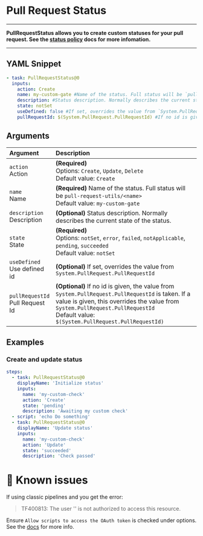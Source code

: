 # Pull Request Status

---

**PullRequestStatus allows you to create custom statuses for your pull request. See the [status policy](https://docs.microsoft.com/en-us/azure/devops/repos/git/pull-request-status?view=azure-devops#status-policy) docs for more infomation.**

---

## YAML Snippet

```yaml
- task: PullRequestStatus@0
  inputs:
    action: Create
    name: my-custom-gate #Name of the status. Full status will be `pull-request-utils/<name>`
    description: #Status description. Normally describes the current state of the status.
    state: notSet
    useDefined: false #If set, overrides the value from `System.PullRequest.PullRequestId`
    pullRequestId: $(System.PullRequest.PullRequestId) #If no id is given, the value from `System.PullRequest.PullRequestId` is taken. If a value is given, this overrides the value from `System.PullRequest.PullRequestId`

```

## Arguments

| Argument                              | Description                                                                                                                                                                                                                                     |
| :------------------------------------ | :---------------------------------------------------------------------------------------------------------------------------------------------------------------------------------------------------------------------------------------------- |
| `action` <br />Action                 | **(Required)** <br /> Options: `Create`, `Update`, `Delete` <br /> Default value: `Create`                                                                                                                                                      |
| `name` <br />Name                     | **(Required)** Name of the status. Full status will be `pull-request-utils/<name>` <br /> Default value: `my-custom-gate`                                                                                                                       |
| `description` <br />Description       | **(Optional)** Status description. Normally describes the current state of the status. <br />                                                                                                                                                   |
| `state` <br />State                   | **(Required)** <br /> Options: `notSet`, `error`, `failed`, `notApplicable`, `pending`, `succeeded` <br /> Default value: `notSet`                                                                                                              |
| `useDefined` <br />Use defined id     | **(Optional)** If set, overrides the value from `System.PullRequest.PullRequestId` <br />                                                                                                                                                       |
| `pullRequestId` <br />Pull Request Id | **(Optional)** If no id is given, the value from `System.PullRequest.PullRequestId` is taken. If a value is given, this overrides the value from `System.PullRequest.PullRequestId` <br /> Default value: `$(System.PullRequest.PullRequestId)` |


## Examples

### Create and update status

```yml
steps:
  - task: PullRequestStatus@0
    displayName: 'Initialize status'
    inputs:
      name: 'my-custom-check'
      action: 'Create'
      state: 'pending'
      description: 'Awaiting my custom check'
  - script: 'echo Do something'
  - task: PullRequestStatus@0
    displayName: 'Update status'
    inputs:
      name: 'my-custom-check'
      action: 'Update'
      state: 'succeeded'
      description: 'Check passed'

```

# 🐞 Known issues

If using classic pipelines and you get the error:

> TF400813: The user '' is not authorized to access this resource.

Ensure `Allow scripts to access the OAuth token` is checked under options. See the [docs](https://docs.microsoft.com/en-us/azure/devops/pipelines/build/options?view=azure-devops#allow-scripts-to-access-the-oauth-token) for more info.
